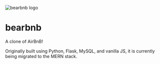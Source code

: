 ![bearbnb logo](https://i.imgur.com/VBNaSJr.png)
# bearbnb
A clone of AirBnB!

Originally built using Python, Flask, MySQL, and vanilla JS, it is currently being migrated to the MERN stack.
